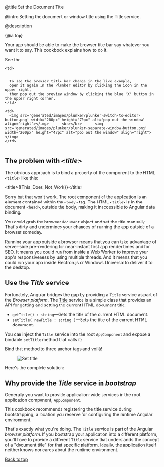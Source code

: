 @title
Set the Document Title

@intro
Setting the document or window title using the Title service.

@description


{@a top}


Your app should be able to make the browser title bar say whatever you want it to say.
This cookbook explains how to do it.

See the <live-example name="set-document-title"></live-example>.


<table>

  <tr>

    <td>


      To see the browser title bar change in the live example,
      open it again in the Plunker editor by clicking the icon in the upper right,
      then pop out the preview window by clicking the blue 'X' button in the upper right corner.
    </td>

    <td>
      <img src='generated/images/plunker/plunker-switch-to-editor-button.png' width="200px" height="70px" alt="pop out the window" align="right"></img>      <br></br>      <img src='generated/images/plunker/plunker-separate-window-button.png' width="200px" height="47px" alt="pop out the window" align="right"></img>
    </td>

  </tr>

</table>



## The problem with *&lt;title&gt;*

The obvious approach is to bind a property of the component to the HTML `<title>` like this:

<code-example format=''>
  &lt;title&gt;{{This_Does_Not_Work}}&lt;/title&gt;
</code-example>



Sorry but that won't work.
The root component of the application is an element contained within the `<body>` tag.
The HTML `<title>` is in the document `<head>`, outside the body, making it inaccessible to Angular data binding.

You could grab the browser `document` object and set the title manually.
That's dirty and undermines your chances of running the app outside of a browser someday.

<div class="l-sub-section">



Running your app outside a browser means that you can take advantage of server-side
pre-rendering for near-instant first app render times and for SEO.  It means you could run from
inside a Web Worker to improve your app's responsiveness by using multiple threads.  And it
means that you could run your app inside Electron.js or Windows Universal to deliver it to the desktop.


</div>



## Use the *Title* service
Fortunately, Angular bridges the gap by providing a `Title` service as part of the *Browser platform*.
The [Title](api/platform-browser/Title) service is a simple class that provides an API
for getting and setting the current HTML document title:

* `getTitle() : string`&mdash;Gets the title of the current HTML document.
* `setTitle( newTitle : string )`&mdash;Sets the title of the current HTML document.

You can inject the `Title` service into the root `AppComponent` and expose a bindable `setTitle` method that calls it:


<code-example path="set-document-title/src/app/app.component.ts" region="class" title="src/app/app.component.ts (class)" linenums="false">

</code-example>



Bind that method to three anchor tags and voilà!

<figure class='image-display'>
  <img src="generated/images/guide/set-document-title/set-title-anim.gif" alt="Set title"></img>
</figure>



Here's the complete solution:


<code-tabs>

  <code-pane title="src/main.ts" path="set-document-title/src/main.ts">

  </code-pane>

  <code-pane title="src/app/app.module.ts" path="set-document-title/src/app/app.module.ts">

  </code-pane>

  <code-pane title="src/app/app.component.ts" path="set-document-title/src/app/app.component.ts">

  </code-pane>

</code-tabs>




## Why provide the *Title* service in *bootstrap*

Generally you want to provide application-wide services in the root application component, `AppComponent`.

This cookbook recommends registering the title service during bootstrapping,
a location you reserve for configuring the runtime Angular environment.

That's exactly what you're doing.
The `Title` service is part of the Angular *browser platform*.
If you bootstrap your application into a different platform,
you'll have to provide a different `Title` service that understands
the concept of a "document title" for that specific platform.
Ideally, the application itself neither knows nor cares about the runtime environment.

[Back to top](guide/set-document-title#top)
